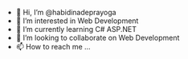 - 👋 Hi, I’m @habidinadeprayoga
- 👀 I’m interested in Web Development
- 🌱 I’m currently learning C# ASP.NET
- 💞️ I’m looking to collaborate on Web Development
- 📫 How to reach me ...

<!---
habidinadeprayoga/habidinadeprayoga is a ✨ special ✨ repository because its `README.md` (this file) appears on your GitHub profile.
You can click the Preview link to take a look at your changes.
--->
